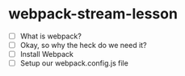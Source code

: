 # webpack-stream-lesson

- [ ] What is webpack?
- [ ] Okay, so why the heck do we need it?
- [ ] Install Webpack
- [ ] Setup our webpack.config.js file
